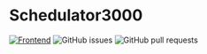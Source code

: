 # Schedulator3000

[![Frontend](https://github.com/BertSa/Schedulator3000/actions/workflows/frontend.yml/badge.svg)](https://github.com/BertSa/Schedulator3000/actions/workflows/frontend.yml)
![GitHub issues](https://img.shields.io/github/issues/BertSa/Schedulator3000)
![GitHub pull requests](https://img.shields.io/github/issues-pr/BertSa/Schedulator3000)
